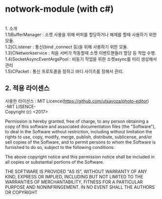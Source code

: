 # notwork-module (with c#)
<br>
1. 소개<br>
1.1)BufferManager : 소켓 사용을 위해 버퍼를 할당하거나 해제를 할때 사용하기 위한 모듈.<br>
1.2)CListener : 통신(bind ,connect 등)을 위해 사용하기 위한 모듈.<br>
1.3)CNetworkservice : 처음 서버가 작동할때 소켓 이벤트핸들러 할당 등 작업 수행.<br>
1.4)SocketAsyncEventArgsPool : 비동기 작업을 위한 소켓async를 미리 생성해서 관리<br>
1.5)CPacket : 통신 프로토콜을 정하고 바디 사이즈를 정해서 관리.<br>

## 2. 적용 라이센스
사용한 라이선스 : MIT Licence(https://github.com/utsavoza/photo-editor)<br>
-MIT LISENCE-<br>
Copyright (c) <2017> <purple-10>


Permission is hereby granted, free of charge, to any person
obtaining a copy of this software and associated documentation
files (the "Software"), to deal in the Software without
restriction, including without limitation the rights to use,
copy, modify, merge, publish, distribute, sublicense, and/or sell
copies of the Software, and to permit persons to whom the
Software is furnished to do so, subject to the following
conditions:


The above copyright notice and this permission notice shall be
included in all copies or substantial portions of the Software.


THE SOFTWARE IS PROVIDED "AS IS", WITHOUT WARRANTY OF ANY KIND,
EXPRESS OR IMPLIED, INCLUDING BUT NOT LIMITED TO THE WARRANTIES
OF MERCHANTABILITY, FITNESS FOR A PARTICULAR PURPOSE AND
NONINFRINGEMENT. IN NO EVENT SHALL THE AUTHORS OR COPYRIGHT
